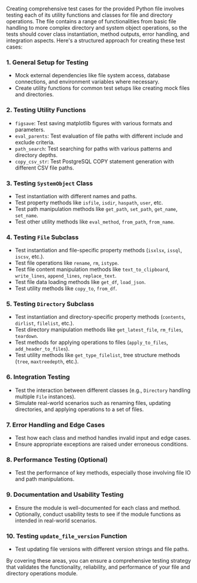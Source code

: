 Creating comprehensive test cases for the provided Python file involves testing each of its utility functions and classes for file and directory operations. The file contains a range of functionalities from basic file handling to more complex directory and system object operations, so the tests should cover class instantiation, method outputs, error handling, and integration aspects. Here's a structured approach for creating these test cases:

### 1. **General Setup for Testing**
   - Mock external dependencies like file system access, database connections, and environment variables where necessary.
   - Create utility functions for common test setups like creating mock files and directories.

### 2. **Testing Utility Functions**
   - `figsave`: Test saving matplotlib figures with various formats and parameters.
   - `eval_parents`: Test evaluation of file paths with different include and exclude criteria.
   - `path_search`: Test searching for paths with various patterns and directory depths.
   - `copy_csv_str`: Test PostgreSQL COPY statement generation with different CSV file paths.

### 3. **Testing `SystemObject` Class**
   - Test instantiation with different names and paths.
   - Test property methods like `isfile`, `isdir`, `haspath`, `user`, etc.
   - Test path manipulation methods like `get_path`, `set_path`, `get_name`, `set_name`.
   - Test other utility methods like `eval_method`, `from_path`, `from_name`.

### 4. **Testing `File` Subclass**
   - Test instantiation and file-specific property methods (`isxlsx`, `issql`, `iscsv`, etc.).
   - Test file operations like `rename`, `rm`, `istype`.
   - Test file content manipulation methods like `text_to_clipboard`, `write_lines`, `append_lines`, `replace_text`.
   - Test file data loading methods like `get_df`, `load_json`.
   - Test utility methods like `copy_to`, `from_df`.

### 5. **Testing `Directory` Subclass**
   - Test instantiation and directory-specific property methods (`contents`, `dirlist`, `filelist`, etc.).
   - Test directory manipulation methods like `get_latest_file`, `rm_files`, `teardown`.
   - Test methods for applying operations to files (`apply_to_files`, `add_header_to_files`).
   - Test utility methods like `get_type_filelist`, tree structure methods (`tree`, `maxtreedepth`, etc.).

### 6. **Integration Testing**
   - Test the interaction between different classes (e.g., `Directory` handling multiple `File` instances).
   - Simulate real-world scenarios such as renaming files, updating directories, and applying operations to a set of files.

### 7. **Error Handling and Edge Cases**
   - Test how each class and method handles invalid input and edge cases.
   - Ensure appropriate exceptions are raised under erroneous conditions.

### 8. **Performance Testing (Optional)**
   - Test the performance of key methods, especially those involving file IO and path manipulations.

### 9. **Documentation and Usability Testing**
   - Ensure the module is well-documented for each class and method.
   - Optionally, conduct usability tests to see if the module functions as intended in real-world scenarios.

### 10. **Testing `update_file_version` Function**
   - Test updating file versions with different version strings and file paths.

By covering these areas, you can ensure a comprehensive testing strategy that validates the functionality, reliability, and performance of your file and directory operations module.
